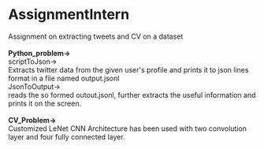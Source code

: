 # AssignmentIntern
Assignment on extracting tweets and CV on a dataset</br>
</br>
**Python_problem-></br>**
 scriptToJson-> </br>
 Extracts twitter data from the given user's profile and prints it to json lines format in a file named         output.jsonl</br>
 JsonToOutput-></br>
 reads the so formed outout.jsonl, further extracts the useful information and prints it on the screen.</br>
</br> 
**CV_Problem-></br>**
 Customized LeNet CNN Architecture has been used with two convolution layer and four fully connected layer.</br>
 
